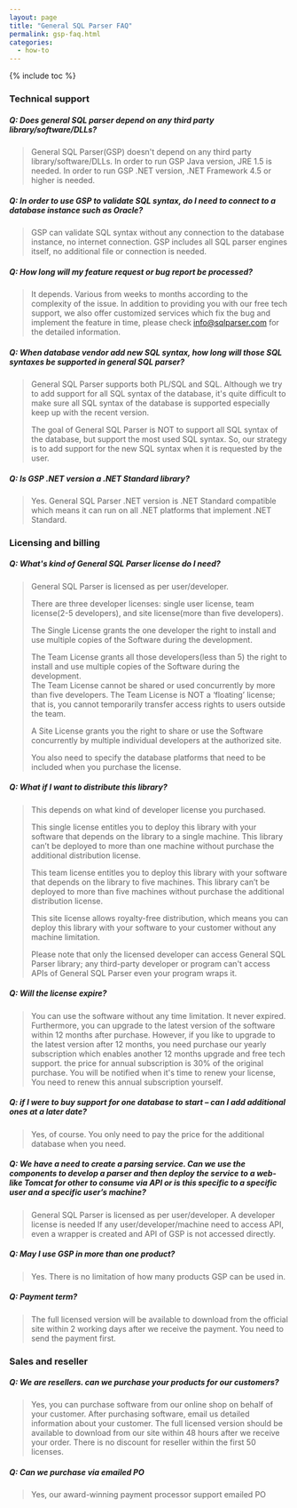 ```yaml
---
layout: page
title: "General SQL Parser FAQ"
permalink: gsp-faq.html
categories:
  - how-to
---
```


{% include toc %}

### Technical support

##### Q: Does general SQL parser depend on any third party library/software/DLLs?
> General SQL Parser(GSP) doesn't depend on any third party library/software/DLLs.  In order to run GSP Java version, JRE 1.5 is needed. In order to run GSP .NET version, .NET Framework 4.5 or higher is needed.

##### Q: In order to use GSP to validate SQL syntax, do I need to connect to a database instance such as Oracle?
> GSP can validate SQL syntax without any connection to the database instance, no internet connection. GSP includes all SQL parser engines itself, no additional file or connection is needed.

##### Q: How long will my feature request or bug report be processed?
> It depends. Various from weeks to months according to the complexity of the issue. 
> In addition to providing you with our free tech support, 
> we also offer customized services which fix the bug and implement the feature in time, please check info@sqlparser.com for the detailed information.

##### Q: When database vendor add new SQL syntax, how long will those SQL syntaxes be supported in general SQL parser?
> General SQL Parser supports both PL/SQL and SQL. Although we try to add support for all SQL syntax of the database, it's quite difficult to make sure all SQL syntax of the database is supported especially keep up with the recent version. 
> 
> The goal of General SQL Parser is NOT to support all SQL syntax of the database, but support the most used SQL syntax. So, our strategy is to add support for the new SQL syntax when it is requested by the user.

##### Q: Is GSP .NET version a .NET Standard library?
> Yes. General SQL Parser .NET version is .NET Standard compatible which means it can run on all .NET platforms that implement .NET Standard.

### Licensing and billing

##### Q: What's kind of General SQL Parser license do I need?
> General SQL Parser is licensed as per user/developer.
>
> There are three developer licenses: single user license, team license(2-5 developers), and site license(more than five developers). 
>
> The Single License grants the one developer the right to install and use multiple copies of the Software during the development.
>
> The Team License grants all those developers(less than 5) the right to install and use multiple copies of the Software during the development.  
> The Team License cannot be shared or used concurrently by more than five developers. 
> The Team License is NOT a ‘floating’ license; that is, you cannot temporarily transfer access rights to users outside the team.
> 
> A Site License grants you the right to share or use the Software concurrently by multiple individual developers at the authorized site.
>
> You also need to specify the database platforms that need to be included when you purchase the license.
>

##### Q: What if I want to distribute this library?
> This depends on what kind of developer license you purchased.
> 
> This single license entitles you to deploy this library with your software that depends on the library to a single machine. This library can’t be deployed to more than one machine without purchase the additional distribution license.
>
> This team license entitles you to deploy this library with your software that depends on the library to five machines. This library can’t be deployed to more than five machines without purchase the additional distribution license.
>
> This site license allows royalty-free distribution, which means you can deploy this library with your software to your customer without any machine limitation.
>
> Please note that only the licensed developer can access General SQL Parser library; any third-party developer or program can't access APIs of General SQL Parser even your program wraps it.

##### Q: Will the license expire?
> You can use the software without any time limitation. It never expired. Furthermore, you can upgrade to the latest version of the software within 12 months after purchase.
> However, if you like to upgrade to the latest version after 12 months, you need purchase our yearly subscription which enables another 12 months upgrade and free tech support.
> the price for annual subscription is 30% of the original purchase. You will be notified when it's time to renew your license, You need to renew this annual subscription yourself.

##### Q: if I were to buy support for one database to start – can I add additional ones at a later date?
> Yes, of course. You only need to pay the price for the additional database when you need.

##### Q: We have a need to create a parsing service. Can we use the components to develop a parser and then deploy the service to a web-like Tomcat for other to consume via API or is this specific to a specific user and a  specific user’s machine?
> General SQL Parser is licensed as per user/developer. A developer license is needed If any user/developer/machine need to access API, even a wrapper is created and API of GSP is not accessed directly. 

##### Q: May I use GSP in more than one product?
> Yes. There is no limitation of how many products GSP can be used in.

##### Q: Payment term?
> The full licensed version will be available to download from the official site within 2 working days after we receive the payment. You need to send the payment first.
  
### Sales and reseller

##### Q: We are resellers. can we purchase your products for our customers?
> Yes, you can purchase software from our online shop on behalf of your customer. After purchasing software, email us detailed information about your customer. The full licensed version should be available to download from our site within 48 hours after we receive your order. 
There is no discount for reseller within the first 50 licenses.

##### Q: Can we purchase via emailed PO
> Yes, our  award-winning payment processor support emailed PO